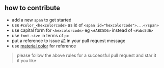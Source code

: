 ## how to contribute

- add a new `span` to get started
- use `#color_<hexcolorcode>` as id of `<span id="hexcolorcode">...</span>` 
- use capital form for `<hexcolorcode>` eg `<#ABC5D6>` instead of `<#abc5d6>`
- use `font-size` in terms of `px`
- put a reference to issue [#1](https://github.com/PAPERPANKS/color-hacktober/issues/1) in your pull request message
- use [material color](https://material.io/guidelines/style/color.html) for reference

> please follow the above rules for a successful pull request and star it if you like